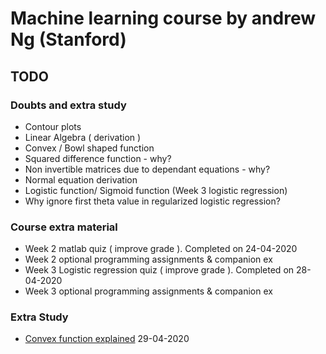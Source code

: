 # Machine learning course by andrew Ng (Stanford)

## TODO

### Doubts and extra study

- Contour plots
- Linear Algebra ( derivation )
- Convex / Bowl shaped function
- Squared difference function - why?
- Non invertible matrices due to dependant equations - why?
- Normal equation derivation
- Logistic function/ Sigmoid function (Week 3 logistic regression)
- Why ignore first theta value in regularized logistic regression?

### Course extra material

- Week 2 matlab quiz ( improve grade ). Completed on 24-04-2020
- Week 2 optional programming assignments & companion ex
- Week 3 Logistic regression quiz ( improve grade ). Completed on 28-04-2020
- Week 3 optional programming assignments & companion ex

### Extra Study

- [Convex function explained](https://www.youtube.com/watch?v=Sre_s1dFQmE) 29-04-2020
